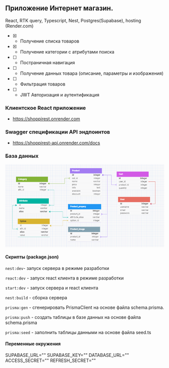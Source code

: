 ## Приложение Интернет магазин.

React, RTK query, Typescript, Nest, Postgres(Supabase), hosting (Render.com)

- [x] - Получение списка товаров
- [x] - Получение категории с атрибутами поиска
- [ ] - Постраничная навигация
- [ ] - Получение данных товара (описание, параметры и изображения)
- [ ] - Фильтрация товаров
- [ ] - JWT Авторизация и аутентификация

### Клиентское React приложение

- https://shoppirest.onrender.com

### Swagger спецификации API эндпоинтов

- https://shoppirest-api.onrender.com/docs

### База данных

![схема](schema.png?raw=true)

#### Скрипты (package.json)

`nest:dev`- запуск сервера в режиме разработки

`react:dev` - запуск react клиента в режиме разработки

`start:dev` - запуск сервера и react клиента

`nest:build` - сборка сервера

`prisma:gen` - сгенерировать PrismaClient на основе файла schema.prisma.

`prisma:push` - создать таблицы в базе данных на основе файла schema.prisma

`prisma:seed` - заполнить таблицы данными на основе файла seed.ts

#### Переменные окружения

SUPABASE_URL=""
SUPABASE_KEY=""
DATABASE_URL=""
ACCESS_SECRET=""
REFRESH_SECRET=""
